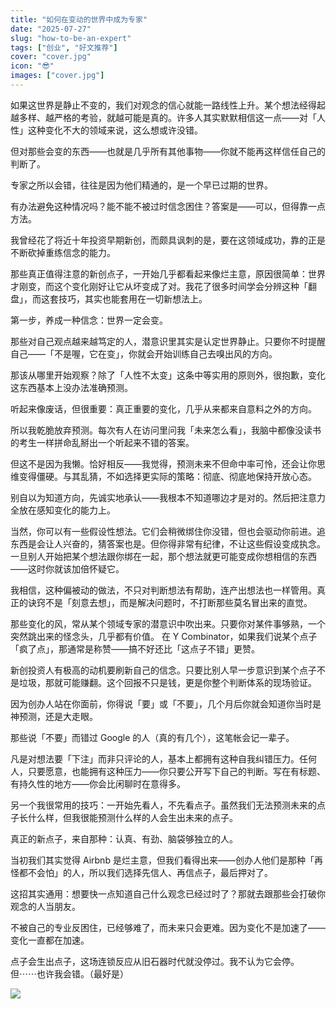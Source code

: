 ```yaml
---
title: "如何在变动的世界中成为专家"
date: "2025-07-27"
slug: "how-to-be-an-expert"
tags: ["创业", "好文推荐"]
cover: "cover.jpg"
icon: "😎"
images: ["cover.jpg"]
---
```

如果这世界是静止不变的，我们对观念的信心就能一路线性上升。某个想法经得起越多样、越严格的考验，就越可能是真的。许多人其实默默相信这一点——对「人性」这种变化不大的领域来说，这么想或许没错。



但对那些会变的东西——也就是几乎所有其他事物——你就不能再这样信任自己的判断了。



专家之所以会错，往往是因为他们精通的，是一个早已过期的世界。



有办法避免这种情况吗？能不能不被过时信念困住？答案是——可以，但得靠一点方法。



我曾经花了将近十年投资早期新创，而颇具讽刺的是，要在这领域成功，靠的正是不断砍掉重练信念的能力。



那些真正值得注意的新创点子，一开始几乎都看起来像烂主意，原因很简单：世界才刚变，而这个变化刚好让它从坏变成了对。我花了很多时间学会分辨这种「翻盘」，而这套技巧，其实也能套用在一切新想法上。



第一步，养成一种信念：世界一定会变。



那些对自己观点越来越笃定的人，潜意识里其实是认定世界静止。只要你不时提醒自己——「不是喔，它在变」，你就会开始训练自己去嗅出风的方向。



那该从哪里开始观察？除了「人性不太变」这条中等实用的原则外，很抱歉，变化这东西基本上没办法准确预测。



听起来像废话，但很重要：真正重要的变化，几乎从来都来自意料之外的方向。



所以我乾脆放弃预测。每次有人在访问里问我「未来怎么看」，我脑中都像没读书的考生一样拼命乱掰出一个听起来不错的答案。



但这不是因为我懒。恰好相反——我觉得，预测未来不但命中率可怜，还会让你思维变得僵硬。与其乱猜，不如选择更实际的策略：彻底、彻底地保持开放心态。



别自以为知道方向，先诚实地承认——我根本不知道哪边才是对的。然后把注意力全放在感知变化的能力上。



当然，你可以有一些假设性想法。它们会稍微绑住你没错，但也会驱动你前进。追东西是会让人兴奋的，猜答案也是。但你得非常有纪律，不让这些假设变成执念。
一旦别人开始把某个想法跟你绑在一起，那个想法就更可能变成你想相信的东西——这时你就该加倍怀疑它。



我相信，这种偏被动的做法，不只对判断想法有帮助，连产出想法也一样管用。真正的诀窍不是「刻意去想」，而是解决问题时，不打断那些莫名冒出来的直觉。



那些变化的风，常从某个领域专家的潜意识中吹出来。只要你对某件事够熟，一个突然跳出来的怪念头，几乎都有价值。
在 Y Combinator，如果我们说某个点子「疯了点」，那通常是称赞——搞不好还比「这点子不错」更赞。



新创投资人有极高的动机要刷新自己的信念。只要比别人早一步意识到某个点子不是垃圾，那就可能赚翻。这个回报不只是钱，更是你整个判断体系的现场验证。



因为创办人站在你面前，你得说「要」或「不要」，几个月后你就会知道你当时是神预测，还是大走眼。



那些说「不要」而错过 Google 的人（真的有几个），这笔帐会记一辈子。



凡是对想法要「下注」而非只评论的人，基本上都拥有这种自我纠错压力。任何人，只要愿意，也能拥有这种压力——你只要公开写下自己的判断。写在有标题、有持久性的地方——你会比闲聊时在意得多。



另一个我很常用的技巧：一开始先看人，不先看点子。虽然我们无法预测未来的点子长什么样，但我很能预测什么样的人会生出未来的点子。



真正的新点子，来自那种：认真、有劲、脑袋够独立的人。



当初我们其实觉得 Airbnb 是烂主意，但我们看得出来——创办人他们是那种「再怪都不会怕」的人，所以我们选择先信人、再信点子，最后押对了。



这招其实通用：想要快一点知道自己什么观念已经过时了？那就去跟那些会打破你观念的人当朋友。



不被自己的专业反困住，已经够难了，而未来只会更难。因为变化不是加速了——变化一直都在加速。



点子会生出点子，这场连锁反应从旧石器时代就没停过。我不认为它会停。
但⋯⋯也许我会错。（最好是）




![](https://prod-files-secure.s3.us-west-2.amazonaws.com/112d0858-5090-4d34-a606-b75eb8d65fd2/46476355-9cf3-4e99-9b7a-3531bc426380/1000202064.png?X-Amz-Algorithm=AWS4-HMAC-SHA256&X-Amz-Content-Sha256=UNSIGNED-PAYLOAD&X-Amz-Credential=ASIAZI2LB4667BQXTDEV%2F20250915%2Fus-west-2%2Fs3%2Faws4_request&X-Amz-Date=20250915T203146Z&X-Amz-Expires=3600&X-Amz-Security-Token=IQoJb3JpZ2luX2VjEAQaCXVzLXdlc3QtMiJIMEYCIQDGRnDuFXm7TdjC0V9JSjqHr0phoPi2BQhetaUf7lYbEwIhAMngwvznBgKIEf%2Fz2pPtFa87raC8YPONxftp2rsp0F62Kv8DCH0QABoMNjM3NDIzMTgzODA1Igzy6L6PtZVscP%2FJ7FMq3ANCpffQb6ig4%2BOIP2RoW%2Fz2Zc4WOOj5tsrjEx%2F8zLdtVxxwYOdf0xSP7ZGy%2BBsLwSbTIxWIEk0XKoVBESvklRvy0nbG81ryJsA8WPIBz6CWLqW54qwJkY7s4T5QKEui5ozVidTVVPW344JxXmKiODwtbTmeKBvT%2FCzyGolPz9XqNv0LqhHDXyfIkic%2Bw2ONa7hJ019hiKuELazAoMqXWNM%2BRArlkLImGC7A0SbV5qR84tWM%2BJrHVmIo3GHDqm1RIGSo2jaLy9I7VNDXU2cuORbN6FCnzRvqHxLUey0ZUOrH0%2BjSbsHEZMKpD0WDheihbTPAH6UYL0MVeo50pXh4CW2M4GuDIw499mmLHHY9MTnyyndjhBlLhHiNbzgsJLZMR9Wqe7Po4ORlBU0MO5SAya1WFjz7VXep8IKKWmKL%2Fll%2BquvHOuHwJlSWnqf7wSziKfw3aisimF2O0pVyPez02geXLsr%2BMlbvXQwGXrR7rdxPesw6oLUrCIADd02rjoCE6Zb0gSZdFQHwjJpOuk9gBmeuZvULwu3ik4sBtBhw6XKcUysUimHJ2LIlBrw%2FiKGesQTFymtQr%2B2bDqrIMB5Eq8y5%2B3Ze4w8k0hfYFEKpQLQa4WXfSdzu6ajrsvdefzC22qHGBjqkAYlGGP7nu6LAN8D7t%2FjNFOj4U1IXuhsoj1PX9fpevVJRFN1SqF53OhGT4GYhzZnpRCWr9unfVV7Buuplt5G0fe73tIqHx9wG1lJkux3nE5Xl%2FsRzwBA4XzVfutgag9bemdJuj3bfQrEY9eGgUnbjm09uT8OsSfsqq5Ocy15xQQAPZM%2Fsdvh22Xm4cGXuIM7op%2FkMPaGaFLaO4qj8baIuOolUggdJ&X-Amz-Signature=6aa182ad9eecdf2fff91f8c028f81a93b7490ea081cdfe71ae28c4d64126a75b&X-Amz-SignedHeaders=host&x-amz-checksum-mode=ENABLED&x-id=GetObject)

